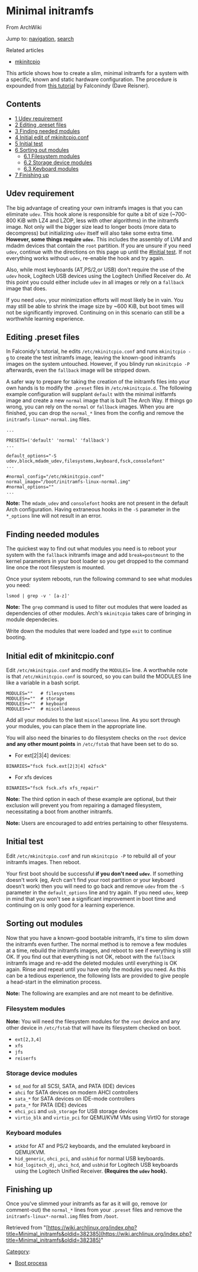 # Minimal initramfs

From ArchWiki

Jump to: [navigation](#column-one), [search](#searchInput)

Related articles

*   [mkinitcpio](/index.php/Mkinitcpio "Mkinitcpio")

This article shows how to create a slim, minimal initramfs for a system with a specific, known and static hardware configuration. The procedure is expounded from [this tutorial](http://blog.falconindy.com/articles/optmizing-bootup-with-mkinitcpio.html) by Falconindy (Dave Reisner).

## Contents

*   [1 Udev requirement](#Udev_requirement)
*   [2 Editing .preset files](#Editing_.preset_files)
*   [3 Finding needed modules](#Finding_needed_modules)
*   [4 Initial edit of mkinitcpio.conf](#Initial_edit_of_mkinitcpio.conf)
*   [5 Initial test](#Initial_test)
*   [6 Sorting out modules](#Sorting_out_modules)
    *   [6.1 Filesystem modules](#Filesystem_modules)
    *   [6.2 Storage device modules](#Storage_device_modules)
    *   [6.3 Keyboard modules](#Keyboard_modules)
*   [7 Finishing up](#Finishing_up)

## Udev requirement

The big advantage of creating your own initramfs images is that you can eliminate `udev`. This hook alone is responsible for quite a bit of size (~700-800 KiB with LZ4 and LZOP, less with other algorithms) in the initramfs image. Not only will the bigger size lead to longer boots (more data to decompress) but initializing `udev` itself will also take some extra time. **However, some things require `udev`.** This includes the assembly of LVM and mdadm devices that contain the `root` partition. If you are unsure if you need `udev`, continue with the directions on this page up until the [#Initial test](#Initial_test). If not everything works without `udev`, re-enable the hook and try again.

Also, while most keyboards (AT,PS/2,or USB) don't require the use of the `udev` hook, Logitech USB devices using the Logitech Unified Receiver do. At this point you could either include `udev` in all images or rely on a `fallback` image that does.

If you need `udev`, your minimization efforts will most likely be in vain. You may still be able to shrink the image size by ~600 KiB, but boot times will not be significantly improved. Continuing on in this scenario can still be a worthwhile learning experience.

## Editing .preset files

In Falconidy's tutorial, he edits `/etc/mkinitcpio.conf` and runs `mkinitcpio -g` to create the test initramfs image, leaving the known-good initramfs images on the system untouched. However, if you blindy run `mkinitcpio -P` afterwards, even the `fallback` image will be stripped down.

A safer way to prepare for taking the creation of the initramfs files into your own hands is to modify the `.preset` files in `/etc/mkinitcpio.d`. The following example configuration will supplant `default` with the minimal initfamfs image and create a new `normal` image that is built The Arch Way. If things go wrong, you can rely on the `normal` or `fallback` images. When you are finished, you can drop the `normal_*` lines from the config and remove the `initramfs-linux*-normal.img` files.

```
...

PRESETS=('default' 'normal' 'fallback')
...

default_options="-S udev,block,mdadm_udev,filesystems,keyboard,fsck,consolefont"
...

#normal_config="/etc/mkinitcpio.conf"
normal_image="/boot/initramfs-linux-normal.img"
#normal_options=""
...

```

**Note:** The `mdadm_udev` and `consolefont` hooks are not present in the default Arch configuration. Having extraneous hooks in the `-S` parameter in the `*_options` line will not result in an error.

## Finding needed modules

The quickest way to find out what modules you need is to reboot your system with the `fallback` initramfs image and add `break=postmount` to the kernel parameters in your boot loader so you get dropped to the command line once the root filesystem is mounted.

Once your system reboots, run the following command to see what modules you need:

```
lsmod | grep -v ' [a-z]'

```

**Note:** The `grep` command is used to filter out modules that were loaded as dependencies of other modules. Arch's `mkinitcpio` takes care of bringing in module dependecies.

Write down the modules that were loaded and type `exit` to continue booting.

## Initial edit of mkinitcpio.conf

Edit `/etc/mkinitcpio.conf` and modify the `MODULES=` line. A worthwhile note is that `/etc/mkinitcpio.conf` is sourced, so you can build the MODULES line like a variable in a bash script.

```
MODULES=""   # filesystems
MODULES+=""  # storage
MODULES+=""  # keyboard
MODULES+=""  # miscellaneous

```

Add all your modules to the last `miscellaneous` line. As you sort through your modules, you can place them in the appropriate line.

You will also need the binaries to do filesystem checks on the `root` device **and any other mount points** in `/etc/fstab` that have been set to do so.

*   For ext[2|3|4] devices:

```
BINARIES="fsck fsck.ext[2|3|4] e2fsck"

```

*   For xfs devices

```
BINARIES="fsck fsck.xfs xfs_repair"

```

**Note:** The third option in each of these example are optional, but their exclusion will prevent you from repairing a damaged filesystem, necessitating a boot from another initramfs.

**Note:** Users are encouraged to add entries pertaining to other filesystems.

## Initial test

Edit `/etc/mkinitcpio.conf` and run `mkinitcpio -P` to rebuild all of your initramfs images. Then reboot.

Your first boot should be successful **if you don't need `udev`**. If something doesn't work (eg, Arch can't find your root partition or your keyboard doesn't work) then you will need to go back and remove `udev` from the `-S` parameter in the `default_options` line and try again. If you need `udev`, keep in mind that you won't see a significant improvement in boot time and continuing on is only good for a learning experience.

## Sorting out modules

Now that you have a known-good bootable initramfs, it's time to slim down the initramfs even further. The normal method is to remove a few modules at a time, rebuild the initramfs images, and reboot to see if everything is still OK. If you find out that everything is not OK, reboot with the `fallback` initramfs image and re-add the deleted modules until everything is OK again. Rinse and repeat until you have only the modules you need. As this can be a tedious experience, the following lists are provided to give people a head-start in the elimination process.

**Note:** The following are examples and are not meant to be definitive.

### Filesystem modules

**Note:** You will need the filesystem modules for the `root` device and any other device in `/etc/fstab` that will have its filesystem checked on boot.

*   `ext[2,3,4]`
*   `xfs`
*   `jfs`
*   `reiserfs`

### Storage device modules

*   `sd_mod` for all SCSI, SATA, and PATA (IDE) devices
*   `ahci` for SATA devices on modern AHCI controllers
*   `sata_*` for SATA devices on IDE-mode controllers
*   `pata_*` for PATA (IDE) devices
*   `ehci_pci` and `usb_storage` for USB storage devices
*   `virtio_blk` and `virtio_pci` for QEMU/KVM VMs using VirtIO for storage

### Keyboard modules

*   `atkbd` for AT and PS/2 keyboards, and the emulated keyboard in QEMU/KVM.
*   `hid_generic`, `ohci_pci`, and `usbhid` for normal USB keyboards.
*   `hid_logitech_dj`, `uhci_hcd`, and `usbhid` for Logitech USB keyboards using the Logitech Unified Receiver. **(Requires the `udev` hook).**

## Finishing up

Once you've slimmed your initramfs as far as it will go, remove (or comment-out) the `normal_*` lines from your `.preset` files and remove the `initramfs-linux*-normal.img` files from `/boot`.

Retrieved from "[https://wiki.archlinux.org/index.php?title=Minimal_initramfs&oldid=382385](https://wiki.archlinux.org/index.php?title=Minimal_initramfs&oldid=382385)"

[Category](/index.php/Special:Categories "Special:Categories"):

*   [Boot process](/index.php/Category:Boot_process "Category:Boot process")